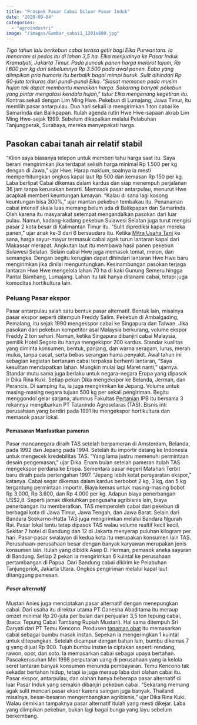 ```yaml
---
title: "Prospek Pasar Cabai Diluar Pasar Induk"
date: "2020-09-04"
categories: 
  - "agroindustri"
image: "/images/Gambar_cabai1_1201x800.jpg"
---
```


_Tiga tahun lalu berkebun cabai terasa getir bagi Elka Purwantara. Ia menanam si pedas itu di lahan 3,5 ha. Elka menjualnya ke Pasar Induk Kramatjati, Jakarta Timur. Pada puncak panen harga melorot tajam, Rp l.600 per kg dari sebelumnya Rp 3.500 pada awal panen. Eaba yang diimpikan pria humoris itu berbalik bagai mimpi buruk. Sulit dihindari Rp 60-juta terkuras dari pundi-pundi Elka. "Siasat memanen pada musim hujan tak dapat membantu menaikan harga. Sekarang banyak pekebun yang pintar mengatasi kendala hujan," tutur Elka mengenang kegetiran itu._ Kontras sekali dengan Lim Ming Hwe. Pekebun di Lumajang, Jawa Timur, itu memilih pasar antarpulau. Dua hari sekali ia mengirimkan 1 ton cabai ke Samarinda dan Balikpapan. Itulah agenda rutin Hwe Hwe-sapaan akrab Lim Ming Hwe-sejak 1999. Sebelum dikapalkan melalui Pelabuhan Tanjungperak, Surabaya, mereka menyepakati harga.

## Pasokan cabai tanah air relatif stabil

“Klien saya biasanya telepon untuk memberi tahu harga saat itu. Saya berani mengirimkan jika terdapat selisih harga minimal Rp 1.500 per kg dengan di Jawa,” ujar Hwe. Harap maklum, soalnya ia mesti memperhitungkan ongkos kapal laut Rp 500 dan kemasan Rp 150 per kg. Laba berlipat Cabai dikemas dalam kardus dan siap menempuh perjalanan 36 jam tanpa kerusakan berarti. Memasok pasar antarpulau, menurut Hwe acapkali memberi keuntungan lumayan. “Kalau di sana lagi kosong keuntungan bisa 300%,” ujar mantan pekebun tembakau itu. Penanaman cabai intensif skala luas memang belum ada di Balikpapan dan Samarinda. Oleh karena itu masyarakat setempat mengandalkan pasokan dari luar pulau. Namun, kadang-kadang pekebun Sulawesi Selatan juga turut mengisi pasar 2 kota besar di Kalimantan Timur itu. “Sulit diprediksi kapan mereka panen,” ujar anak ke-3 dari 6 bersaudara itu. Ketika [](http://localhost/mitra)[Mitra Usaha Tani](http://localhost/mitra) ke sana, harga sayur-mayur termasuk cabai agak turun lantaran kapal dari Makassar merapat. Angkutan laut itu membawa hasil panen pekebun Sulawesi Selatan. Selain cabai Hwe juga memasok tomat, melon, dan semangka. Dengan begitu kerugian dapat dihindari lantaran Hwe Hwe baru mengirimkan jika dinilai menguntungkan. Kesinambungan pasokan terjaga lantaran Hwe Hwe mengelola lahan 70 ha di kaki Gunung Semeru hingga Pantai Bambang, Lumajang. Lahan itu tak hanya ditanami cabai, tetapi juga komoditas hortikultura lain.

### Peluang Pasar ekspor

Pasar antarpulau salah satu bentuk pasar alternatif. Bentuk lain, misalnya pasar ekspor seperti ditempuh Freddy Salim. Pekebun di Ambalgading, Pemalang, itu sejak 1990 mengekspor cabai ke Singapura dan Taiwan. Jika pasokan dari pekebun kompetitor asal Malaysia berkurang, volume ekspor Freddy 2 ton sehari. Namun, ketika Singapura dibanjiri cabai Malaysia, pemilik Hotel Segoro itu hanya mengekspor 200 kardus. Standar kualitas yang diminta konsumen, bentuk, panjang, dan warna seragam, lurus, merah mulus, tanpa cacat, serta bebas serangan hama penyakit. Awal tahun ini sebagian kegiatan bertanam cabai terpaksa berhenti lantaran, “Saya kesulitan mendapatkan lahan. Mungkin mulai lagi Maret nanti,” ujarnya. Standar mutu sama juga berlaku untuk negara-negara Eropa yang dipasok Ir Dika Rina Kuki. Setiap pekan Dika mengekspor ke Belanda, Jerman, dan Perancis. Di samping itu, ia juga mengirimkan ke Jepang. Volume untuk masing-masing negara tujuan 500 kg per sekali pengiriman. Begitu menggondol gelar sarjana, alumnus Fakultas [Pertanian](http://localhost/mitra/pertanian "Pertanian") IPB itu bersama 3 rekannya mengibarkan PT Tatanindo Agroselaras (TAS). Bisnis inti perusahaan yang berdiri pada 1991 itu mengekspor hortikultura dan memasok pasar lokal.

#### Pemasaran Manfaatkan pameran

Pasar mancanegara diraih TAS setelah berpameran di Amsterdam, Belanda, pada 1992 dan Jepang pada 1994. Setelah itu importir datang ke Indonesia untuk mengecek kredebilitas TAS. “Yang lama justru memenuhi permintaan desain pengemasan,” ujar Dika. Enam bulan setelah pameran itulah TAS mengekspor perdana ke Eropa. Sementara pasar negeri Matahari Terbit baru diraih pada pertengahan 1997. “Jepang lebih ketat persyaratan ekspor,” katanya. Cabai segar dikemas dalam kardus berbobot 2 kg, 3 kg, dan 5 kg tergantung permintaan importir. Biaya kemas untuk masing-masing bobot Rp 3.000, Rp 3.600, dan Rp 4.000 per kg. Adapun biaya penerbangan US$2,8. Seperti jamak dikeluhkan pengusaha agribisnis lain, biaya penerbangan itu memberatkan. TAS memperoleh cabai dari pekebun di berbagai kota di Jawa Timur, Jawa Tengah, dan Jawa Barat. Selain dari Bandara Soekarno-Hatta TAS juga mengirimkan melalui Bandara Ngurah Rai. Pasar lokal tentu tetap dipasok TAS walau volume realtif kecil kecil. Sekitar 7 hotel di Bandung dan 12 di Jakarta menyerap puluhan kilogram per hari. Pasar-pasar swalayan di kedua kota itu merupakan konsumen lain TAS. Perusahaan-perusahaan besar dengan banyak karyawan merupakan jenis konsumen lain. Itulah yang dibidik Asep D. Herman, pemasok aneka sayuran di Bandung. Setiap 2 pekan ia mengirimkan 6 kuintal ke perusahaan pertambangan di Papua. Dari Bandung cabai dikirim ke Pelabuhan Tanjungpriok, Jakarta Utara. Ongkos pengiriman melalui kapal laut ditanggung pemesan.

##### Pasar alternatif

Mustari Anies juga menciptakan pasar alternatif dengan menepungkan cabai. Dari usaha itu direktur utama PT Ganesha Abaditama itu meraup omzet minimal Rp 20-juta per bulan dari penjualan 3,5 ton tepung cabai, (baca: Tepung Cabai Tambang Rupiah Mustari). Hal sama ditempuh Sri Daryati dari PT Temu Kencono. Produsen [tanaman obat](http://localhost/mitra/kesehatan "tanaman obat") itu memasarkan cabai sebagai bumbu masak instan. Sepekan ia mengeringkan 1 kuintal untuk ditepungkan. Setelah dicampur dengan bahan lain, bumbu dikemas 7 g yang dijual Rp 900. Tujuh bumbu instan ia ciptakan seperti rendang, rawon, opor, dan soto. Ia memasarkan cabai sebagai upaya bertahan. Pascakerusuhan Mei 1998 perputaran uang di perusahaan yang ia kelola seret lantaran banyak konsumen menunda pembayaran. Temu Kencono tak sekadar bertahan hidup, tetapi ia juga meraup laba dari olahan cabai itu. Pasar ekspor, antarpulau, dan olahan hanya beberapa pasar alternatif di luar Pasar Induk yang semakin dibanjiri pekebun cabai. “Sekarang memang agak sulit mencari pasar eksor karena saingan juga banyak. Thailand misalnya, besar-besaran mengembangkan agribisnis,” ujar Dika Rina Kuki. Walau demikian tampaknya pasar alternatif itulah yang mesti dikejar. Laba yang diimpikan pekebun, bukan lagi bagai bunga yang layu sebelum berkembang.
